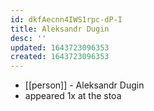 ```yaml
---
id: dkfAecnn4IWS1rpc-dP-I
title: Aleksandr Dugin
desc: ''
updated: 1643723096353
created: 1643723096353
---
```



- [[person]] - Aleksandr Dugin
- appeared 1x at the stoa

